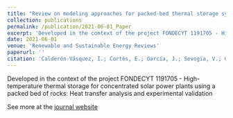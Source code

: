```yaml
---
title: "Review on modeling approaches for packed-bed thermal storage systems"
collection: publications
permalink: /publication/2021-06-01_Paper
excerpt: 'Developed in the context of the project FONDECYT 1191705 - High-temperature thermal storage for concentrated solar power plants using a packed bed of rocks: Heat transfer analysis and experimental validation.'
date: 2021-06-01
venue: 'Renewable and Sustainable Energy Reviews'
paperurl: ''
citation: 'Calderón-Vásquez, I.; Cortés, E.; García, J.; Sevogia, V.; Caroca, A.; Sarmiento, C.; Barraza, R.; Cardemil, J. M. (2021). &quot;Renewable and Sustainable Energy Reviews.&quot; <i>Renewable and Sustainable Energy Reviews</i>. 143: 110902. https://doi.org/10.1016/j.rser.2021.110902'
---
```


Developed in the context of the project FONDECYT 1191705 - High-temperature thermal storage for concentrated solar power plants using a packed bed of rocks: Heat transfer analysis and experimental validation

See more at the [journal website](https://www.sciencedirect.com/science/article/pii/S1364032121001933)
